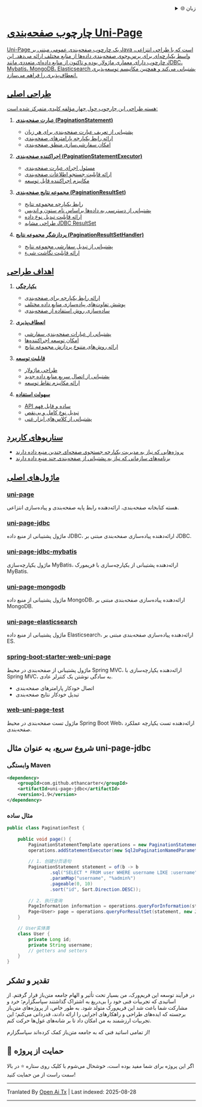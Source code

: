 
<div align="right">
  <details>
    <summary >🌐 زبان</summary>
    <div>
      <div align="center">
        <a href="https://openaitx.github.io/view.html?user=ethan-carter-g&project=uni-page&lang=en">انگلیسی</a>
        | <a href="https://openaitx.github.io/view.html?user=ethan-carter-g&project=uni-page&lang=zh-CN">简体中文</a>
        | <a href="https://openaitx.github.io/view.html?user=ethan-carter-g&project=uni-page&lang=zh-TW">繁體中文</a>
        | <a href="https://openaitx.github.io/view.html?user=ethan-carter-g&project=uni-page&lang=ja">ژاپنی</a>
        | <a href="https://openaitx.github.io/view.html?user=ethan-carter-g&project=uni-page&lang=ko">کره‌ای</a>
        | <a href="https://openaitx.github.io/view.html?user=ethan-carter-g&project=uni-page&lang=hi">هندی</a>
        | <a href="https://openaitx.github.io/view.html?user=ethan-carter-g&project=uni-page&lang=th">تایلندی</a>
        | <a href="https://openaitx.github.io/view.html?user=ethan-carter-g&project=uni-page&lang=fr">فرانسوی</a>
        | <a href="https://openaitx.github.io/view.html?user=ethan-carter-g&project=uni-page&lang=de">آلمانی</a>
        | <a href="https://openaitx.github.io/view.html?user=ethan-carter-g&project=uni-page&lang=es">اسپانیایی</a>
        | <a href="https://openaitx.github.io/view.html?user=ethan-carter-g&project=uni-page&lang=it">ایتالیایی</a>
        | <a href="https://openaitx.github.io/view.html?user=ethan-carter-g&project=uni-page&lang=ru">روسی</a>
        | <a href="https://openaitx.github.io/view.html?user=ethan-carter-g&project=uni-page&lang=pt">پرتغالی</a>
        | <a href="https://openaitx.github.io/view.html?user=ethan-carter-g&project=uni-page&lang=nl">هلندی</a>
        | <a href="https://openaitx.github.io/view.html?user=ethan-carter-g&project=uni-page&lang=pl">لهستانی</a>
        | <a href="https://openaitx.github.io/view.html?user=ethan-carter-g&project=uni-page&lang=ar">العربية</a>
        | <a href="https://openaitx.github.io/view.html?user=ethan-carter-g&project=uni-page&lang=fa">فارسی</a>
        | <a href="https://openaitx.github.io/view.html?user=ethan-carter-g&project=uni-page&lang=tr">ترکی</a>
        | <a href="https://openaitx.github.io/view.html?user=ethan-carter-g&project=uni-page&lang=vi">ویتنامی</a>
        | <a href="https://openaitx.github.io/view.html?user=ethan-carter-g&project=uni-page&lang=id">اندونزیایی</a>
        | <a href="https://openaitx.github.io/view.html?user=ethan-carter-g&project=uni-page&lang=as">অসমীয়া</
      </div>
    </div>
  </details>
</div>

# چارچوب صفحه‌بندی Uni-Page

Uni-Page یک چارچوب صفحه‌بندی عمومی مبتنی بر Java است که با طراحی انتزاعی، واسط یکپارچه‌ای برای پرس‌وجوی صفحه‌بندی داده‌ها از منابع مختلف ارائه می‌دهد. این چارچوب دارای معماری ماژولار بوده و تاکنون از منابع داده‌ای متعددی مانند JDBC، Mybatis، MongoDB، Elasticsearch پشتیبانی می‌کند و همچنین مکانیسم توسعه‌پذیری انعطاف‌پذیری را فراهم می‌سازد.

## طراحی اصلی

هسته طراحی این چارچوب حول چهار مؤلفه کلیدی متمرکز شده است:

1. **عبارت صفحه‌بندی (PaginationStatement)**
    - پشتیبانی از تعریف عبارت صفحه‌بندی برای هر زبان
    - ارائه رابط یکپارچه پارامترهای صفحه‌بندی
    - امکان سفارشی‌سازی منطق صفحه‌بندی

2. **اجراکننده صفحه‌بندی (PaginationStatementExecutor)**
    - مسئول اجرای عبارت صفحه‌بندی
    - ارائه قابلیت جستجو اطلاعات صفحه‌بندی
    - مکانیزم اجراکننده قابل توسعه

3. **مجموعه نتایج صفحه‌بندی (PaginationResultSet)**
    - رابط یکپارچه مجموعه نتایج
    - پشتیبانی از دسترسی به داده‌ها براساس نام ستون و اندیس
    - ارائه قابلیت تبدیل نوع داده
    - طراحی مشابه JDBC ResultSet

4. **پردازشگر مجموعه نتایج (PaginationResultSetHandler)**
    - پشتیبانی از تبدیل سفارشی مجموعه نتایج
    - ارائه قابلیت نگاشت شیء


## اهداف طراحی

1. **یکپارچگی**
    - ارائه رابط یکپارچه برای صفحه‌بندی
    - پوشش تفاوت‌های پیاده‌سازی منابع داده مختلف
    - ساده‌سازی روش استفاده از صفحه‌بندی

2. **انعطاف‌پذیری**
    - پشتیبانی از عبارات صفحه‌بندی سفارشی
    - امکان توسعه اجراکننده‌ها
    - ارائه روش‌های متنوع پردازش مجموعه نتایج

3. **قابلیت توسعه**
    - طراحی ماژولار
    - پشتیبانی از اتصال سریع منابع داده جدید
    - ارائه مکانیزم نقاط توسعه

4. **سهولت استفاده**
    - API ساده و قابل فهم
    - تبدیل نوع کامل و بی‌نقص
    - پشتیبانی از کلاس‌های ابزار غنی
## سناریوهای کاربرد

- پروژه‌هایی که نیاز به مدیریت یکپارچه جستجوی صفحه‌ای چندین منبع داده دارند
- برنامه‌های سازمانی که نیاز به پشتیبانی از صفحه‌بندی چند منبع داده دارند

## ماژول‌های اصلی

### [uni-page](https://github.com/ethan-carter-g/uni-page/tree/main/uni-page)
هسته کتابخانه صفحه‌بندی، ارائه‌دهنده رابط پایه صفحه‌بندی و پیاده‌سازی انتزاعی.

### [uni-page-jdbc](https://github.com/ethan-carter-g/uni-page/tree/main/uni-page-jdbc)
ماژول پشتیبانی از منبع داده JDBC، ارائه‌دهنده پیاده‌سازی صفحه‌بندی مبتنی بر JDBC.

### [uni-page-jdbc-mybatis](https://github.com/ethan-carter-g/uni-page/tree/main/uni-page-jdbc-mybatis)
ماژول یکپارچه‌سازی MyBatis، ارائه‌دهنده پشتیبانی از یکپارچه‌سازی با فریمورک MyBatis.
    
### [uni-page-mongodb](https://github.com/ethan-carter-g/uni-page/tree/main/uni-page-mongodb)
ماژول پشتیبانی از منبع داده MongoDB، ارائه‌دهنده پیاده‌سازی صفحه‌بندی مبتنی بر MongoDB.

### [uni-page-elasticsearch](https://github.com/ethan-carter-g/uni-page/tree/main/uni-page-elasticsearch)
ماژول پشتیبانی از منبع داده Elasticsearch، ارائه‌دهنده پیاده‌سازی صفحه‌بندی مبتنی بر ES.

### [spring-boot-starter-web-uni-page](https://github.com/ethan-carter-g/uni-page/tree/main/spring-boot-starter-web-uni-page)
ماژول پشتیبانی از صفحه‌بندی در محیط Spring MVC، ارائه‌دهنده یکپارچه‌سازی با Spring MVC، به سادگی نوشتن یک کنترلر عادی.
- اتصال خودکار پارامترهای صفحه‌بندی
- تبدیل خودکار نتایج صفحه‌بندی

### [web-uni-page-test](https://github.com/ethan-carter-g/uni-page/tree/main/web-uni-page-test)
ماژول تست صفحه‌بندی در محیط Spring Boot Web، ارائه‌دهنده تست یکپارچه عملکرد صفحه‌بندی.


## شروع سریع، به عنوان مثال uni-page-jdbc

### وابستگی Maven

```xml
<dependency>
    <groupId>com.github.ethancarter</groupId>
    <artifactId>uni-page-jdbc</artifactId>
    <version>1.9</version>
</dependency>
```

### مثال ساده

```java
public class PaginationTest {
   
    public void page() {
        PaginationStatementTemplate operations = new PaginationStatementTemplate();
        operations.addStatementExecutor(new Sql2oPaginationNamedParameterStatementExecutor(dataSource));
        
        // 1. 创建分页语句
        PaginationStatement statement = of(b -> b
                .sql("SELECT * FROM user WHERE username LIKE :username")
                .paramMap("username", "%admin%")
                .pageable(0, 10)
                .sort("id", Sort.Direction.DESC));
        
        // 2. 执行查询
        PageInformation information = operations.queryForInformation(statement);
        Page<User> page = operations.queryForResultSet(statement, new JdbcBeanPropertyPaginationRowMapper<>(User.class));
    }

    // User实体类
    class User {
        private Long id;
        private String username;
        // getters and setters
    }
}
```
## تقدیر و تشکر

در فرآیند توسعه این فریم‌ورک، من بسیار تحت تأثیر و الهام جامعه متن‌باز قرار گرفتم. از اساتیدی که تجربیات فنی خود را بی‌دریغ به اشتراک گذاشتند سپاسگزارم؛ خرد و مشارکت شما باعث شد این فریم‌ورک متولد شود. به طور خاص، از پروژه‌های متن‌باز برجسته که ایده‌های طراحی و راهکارهای اجرایی را ارائه دادند، قدردانی می‌کنم؛ این تجربیات ارزشمند به من امکان داد تا بر شانه‌های غول‌ها حرکت کنم.

از تمامی اساتید فنی که به جامعه متن‌باز کمک کرده‌اند سپاسگزارم!

## 🌟 حمایت از پروژه
اگر این پروژه برای شما مفید بوده است، خوشحال می‌شوم با کلیک روی ستاره ⭐ در بالا سمت راست از من حمایت کنید!




---

Tranlated By [Open Ai Tx](https://github.com/OpenAiTx/OpenAiTx) | Last indexed: 2025-08-28

---